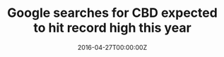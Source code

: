 ---
date: '2016-04-27T00:00:00Z'
external_link: https://web.archive.org/web/20210616052651/https://www.goodmorningamerica.com/news/story/google-searches-cbd-expected-hit-record-high-year-66448514
image:
  focal_point: Smart
original_link: https://www.goodmorningamerica.com/news/story/google-searches-cbd-expected-hit-record-high-year-66448514
summary: ''
title: Google searches for CBD expected to hit record high this year
---